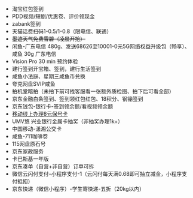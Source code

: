 - 淘宝红包签到
- PDD视频/短剧/优惠卷、评价领现金
- zabank签到
- 天猫话费扫码1-0.5/1-0.8（限电信、联通）
- ~~墨迹天气免费雪碧（凌晨开抢）~~
- 闲鱼-广东电信 480g、发送68626至10001-0元5G网络权益升级包（畅享）、咸鱼 30g 广东电信
- Vision Pro 30 min 预约体验
- 建行签到开宝箱、签到，建行生活签到
- 咸鱼小法庭、星期三咸鱼币兑换
- 夸克网盘SVIP咸鱼
- 拍机堂暗拍（未拍下前可找客服看一张额外质检图、拍下后可看全部）
- 京东金融白条签到、签到领红包红包、18积分、钢镚签到
- 京东钱包-银行卡-签到领余额/看视频领余额
- [移动线上办理8元保号卡](https://touch.10086.cn/goods/100_100_1086569_1076589.html)
- UMV悠 兴业银行金属卡抽奖（非抽奖办理1k+）
- 中国移动-潇湘公交卡
- 咸鱼-711咖啡卷
- 115网盘原石号
- 京东家政服务
- 卡巴斯基一年版
- 京东凑单（自营+非自营）订单可拆
- 微信云闪付支付-小程序支付-1（云闪付每天满0.68即可抽立减金，小程序支付抵扣）
- 京东快递（微信小程序）-学生寄快递-五折（20kg以内）